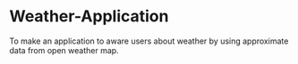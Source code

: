 # Weather-Application
To make an application to aware users about weather by using approximate data from open weather map.
